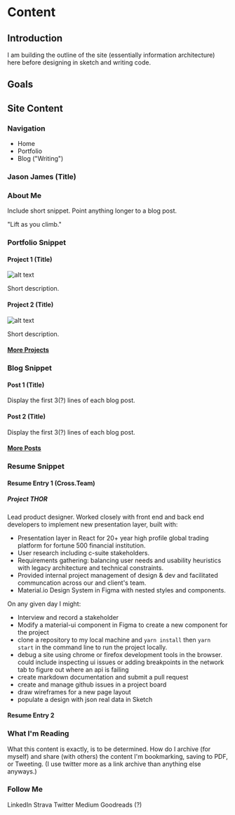 # Content

## Introduction

I am building the outline of the site (essentially information architecture) here before designing in sketch and writing code.

## Goals

## Site Content

### Navigation

- Home
- Portfolio
- Blog ("Writing")

### Jason James (Title)

### About Me

Include short snippet.  Point anything longer to a blog post.

"Lift as you climb."

### Portfolio Snippet

#### Project 1 (Title)

![alt text](url)

Short description.

#### Project 2 (Title)

![alt text](url)

Short description.

#### [More Projects](link-tbd)

### Blog Snippet

#### Post 1 (Title)

Display the first 3(?) lines of each blog post.

#### Post 2 (Title)

Display the first 3(?) lines of each blog post.

#### [More Posts](link-tbd)

### Resume Snippet

#### Resume Entry 1 (Cross.Team)

##### Project THOR

Lead product designer. Worked closely with front end and back end developers to implement new presentation layer, built with:

- Presentation layer in React for 20+ year high profile global trading platform for fortune 500 financial institution.
- User research including c-suite stakeholders. 
- Requirements gathering: balancing user needs and usability heuristics with legacy architecture and technical constraints.
- Provided internal project management of design & dev and facilitated communcation across our and client's team.
- Material.io Design System in Figma with nested styles and components.

On any given day I might:

- Interview and record a stakeholder
- Modify a material-ui component in Figma to create a new component for the project
- clone a repository to my local machine and `yarn install` then `yarn start` in the command line to run the project locally.
- debug a site using chrome or firefox development tools in the browser.  could include inspecting ui issues or adding breakpoints in the network tab to figure out where an api is failing
- create markdown documentation and submit a pull request
- create and manage github issues in a project board 
- draw wireframes for a new page layout
- populate a design with json real data in Sketch

#### Resume Entry 2

### What I'm Reading

What this content is exactly, is to be determined.  How do I archive (for myself) and share (with others) the content I'm bookmarking, saving to PDF, or Tweeting.  (I use twitter more as a link archive than anything else anyways.)

### Follow Me

LinkedIn
Strava
Twitter
Medium
Goodreads (?)
